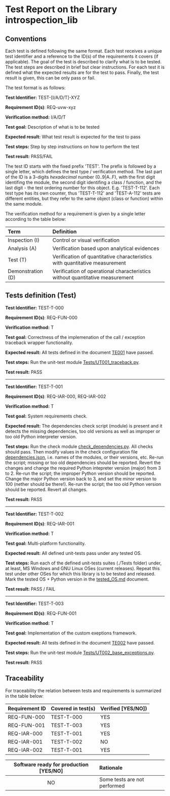 # Test Report on the Library introspection_lib

## Conventions

Each test is defined following the same format. Each test receives a unique test identifier and a reference to the ID(s) of the requirements it covers (if applicable). The goal of the test is described to clarify what is to be tested. The test steps are described in brief but clear instructions. For each test it is defined what the expected results are for the test to pass. Finally, the test result is given, this can be only pass or fail.

The test format is as follows:

**Test Identifier:** TEST-\[I/A/D/T\]-XYZ

**Requirement ID(s)**: REQ-uvw-xyz

**Verification method:** I/A/D/T

**Test goal:** Description of what is to be tested

**Expected result:** What test result is expected for the test to pass

**Test steps:** Step by step instructions on how to perform the test

**Test result:** PASS/FAIL

The test ID starts with the fixed prefix 'TEST'. The prefix is followed by a single letter, which defines the test type / verification method. The last part of the ID is a 3-digits *hexadecimal* number (0..9|A..F), with the first digit identifing the module, the second digit identifing a class / function, and the last digit - the test ordering number for this object. E.g. 'TEST-T-112'. Each test type has its own counter, thus 'TEST-T-112' and 'TEST-A-112' tests are different entities, but they refer to the same object (class or function) within the same module.

The verification method for a requirement is given by a single letter according to the table below:

| **Term**          | **Definition**                                                               |
| :---------------- | :--------------------------------------------------------------------------- |
| Inspection (I)    | Control or visual verification                                               |
| Analysis (A)      | Verification based upon analytical evidences                                 |
| Test (T)          | Verification of quantitative characteristics with quantitative measurement   |
| Demonstration (D) | Verification of operational characteristics without quantitative measurement |

## Tests definition (Test)

**Test Identifier:** TEST-T-000

**Requirement ID(s)**: REQ-FUN-000

**Verification method:** T

**Test goal:** Correctness of the implemenation of the call / exception traceback wrapper functionality.

**Expected result:** All tests defined in the document [TE001](./TE001_traceback_test_report.md) have passed.

**Test steps:** Run the unit-test module [Tests/UT001_traceback.py](../../Tests/UT001_traceback.py).

**Test result:** PASS

---

**Test Identifier:** TEST-T-001

**Requirement ID(s)**: REQ-IAR-000, REQ-IAR-002

**Verification method:** T

**Test goal:** System requirements check.

**Expected result:** The dependencies check script (module) is present and it detects the missing dependencies, too old versions as well as improper or too old Python interpreter version.

**Test steps:** Run the check module [check_dependencies.py](../../check_dependencies.py). All checks should pass. Then modify values in the check configuration file [dependencies.json](../../dependencies.json), i.e. names of the modules, or their versions, etc. Re-run the script; missing or too old dependencies should be reported. Revert the changes and change the required Python intepreter version (major) from 3 to 2. Re-run the script; the improper Python version should be reported. Change the major Python version back to 3, and set the minor version to 100 (nether should be there!). Re-run the script; the too old Python version should be reported. Revert all changes.

**Test result:** PASS

---

**Test Identifier:** TEST-T-002

**Requirement ID(s)**: REQ-IAR-001

**Verification method:** T

**Test goal:** Multi-platform functionality.

**Expected result:** All defined unit-tests pass under any tested OS.

**Test steps:** Run each of the defined unit-tests suites (./Tests folder) under, at least, MS Windows and GNU Linux OSes (current releases). Repeat this test under other OSes for which this library is to be tested and released. Mark the tested OS + Python version in the [tested_OS.md](./tested_OS.md) document.

**Test result:** PASS / FAIL

---

**Test Identifier:** TEST-T-003

**Requirement ID(s)**: REQ-FUN-001

**Verification method:** T

**Test goal:** Implementation of the custom exeptions framework.

**Expected result:** All tests defined in the document [TE002](./TE002_base_exceptions_test_report.md) have passed.

**Test steps:** Run the unit-test module [Tests/UT002_base_exceptions.py](../../Tests/UT002_base_exceptions.py).

**Test result:** PASS

## Traceability

For traceability the relation between tests and requirements is summarized in the table below:

| **Requirement ID** | **Covered in test(s)** | **Verified \[YES/NO\]**) |
| :----------------- | :--------------------- | :----------------------- |
| REQ-FUN-000        | TEST-T-000             | YES                      |
| REQ-FUN-001        | TEST-T-003             | YES                      |
| REQ-IAR-000        | TEST-T-001             | YES                      |
| REQ-IAR-001        | TEST-T-002             | NO                       |
| REQ-IAR-002        | TEST-T-001             | YES                      |

| **Software ready for production \[YES/NO\]** | **Rationale**                 |
| :------------------------------------------: | :---------------------------- |
| NO                                           | Some tests are not performed  |
